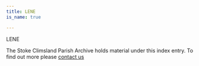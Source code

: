 ```yaml
---
title: LENE
is_name: true

---
```


LENE


The Stoke Climsland Parish Archive holds material under this index entry. To find out more please [contact us](/contact/)
